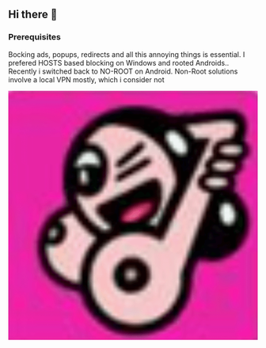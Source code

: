 ## Hi there 👋

### Prerequisites

Bocking ads, popups, redirects and all this annoying things is essential.
I prefered HOSTS based blocking on Windows and rooted Androids..
Recently i switched back to NO-ROOT on Android. Non-Root solutions involve a local VPN mostly, which i consider not 

![vanni-logo](./vaginessa-logo.png)
<!--

**Here are some ideas to get you started:**

🙋‍♀️ A short introduction - what is your organization all about?
🌈 Contribution guidelines - how can the community get involved?
👩‍💻 Useful resources - where can the community find your docs? Is there anything else the community should know?
🍿 Fun facts - what does your team eat for breakfast?
🧙 Remember, you can do mighty things with the power of [Markdown](https://docs.github.com/github/writing-on-github/getting-started-with-writing-and-formatting-on-github/basic-writing-and-formatting-syntax)
-->
